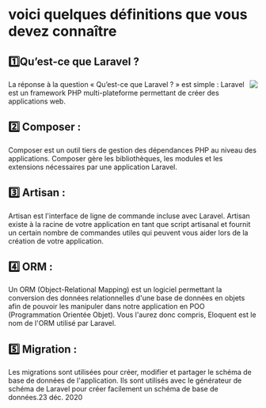 # voici quelques définitions que vous devez connaître

## 1️⃣Qu’est-ce que Laravel ?
<img align='right' src="https://laravel.com/img/logomark.min.svg">
La réponse à la question « Qu’est-ce que Laravel ? » est simple : Laravel est un framework PHP multi-plateforme permettant de créer des applications web.

## 2️⃣ Composer :
Composer est un outil tiers de gestion des dépendances PHP au niveau des applications. Composer gère les bibliothèques, les modules et les extensions nécessaires par une application Laravel.

## 3️⃣ Artisan :
Artisan est l'interface de ligne de commande incluse avec Laravel. Artisan existe à la racine de votre application en tant que script artisanal et fournit un certain nombre de commandes utiles qui peuvent vous aider lors de la création de votre application.

## 4️⃣ ORM :
Un ORM (Object-Relational Mapping) est un logiciel permettant la conversion des données relationnelles d'une base de données en objets afin de pouvoir les manipuler dans notre application en POO (Programmation Orientée Objet). Vous l'aurez donc compris, Eloquent est le nom de l'ORM utilisé par Laravel.

## 5️⃣ Migration :
Les migrations sont utilisées pour créer, modifier et partager le schéma de base de données de l'application. Ils sont utilisés avec le générateur de schéma de Laravel pour créer facilement un schéma de base de données.23 déc. 2020

